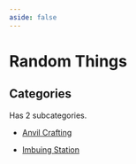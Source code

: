 ```yaml
---
aside: false
---
```



# Random Things

## Categories

Has 2 subcategories.

* [Anvil Crafting](./anvil.md)

* [Imbuing Station](./imbuing.md)


